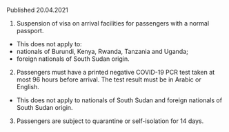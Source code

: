 Published 20.04.2021
1. Suspension of visa on arrival facilities for passengers with a normal passport.
- This does not apply to:
- nationals of Burundi, Kenya, Rwanda, Tanzania and Uganda;
- foreign nationals of South Sudan origin.
2. Passengers must have a printed negative COVID-19 PCR test taken at most 96 hours before arrival. The test result must be in Arabic or English.
- This does not apply to nationals of South Sudan and foreign nationals of South Sudan origin.
3. Passengers are subject to quarantine or self-isolation for 14 days.

